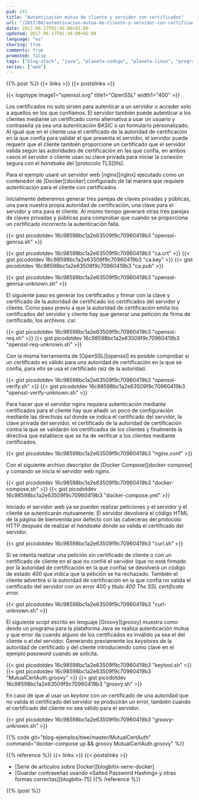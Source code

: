 ```yaml
---
pid: 241
title: "Autenticación mutua de cliente y servidor con certificados"
url: "/2017/06/autenticacion-mutua-de-cliente-y-servidor-con-certificados/"
date: 2017-06-17T02:45:00+02:00
updated: 2017-06-17T02:49:00+02:00
language: "es"
sharing: true
comments: true
promoted: false
tags: ["blog-stack", "java", "planeta-codigo", "planeta-linux", "programacion", "seguridad"]
series: ["web"]
---
```


{{% post %}}
{{< links >}}
{{< postslinks >}}

{{< logotype image1="openssl.svg" title1="OpenSSL" width1="400" >}}

Los certificados no solo sirven para autenticar a un servidor o acceder solo a aquellos en los que confiamos. El servidor también puede autenticar a los clientes mediante un certificado como alternativa a usar un usuario y contraseña ya sea una autenticación _BASIC_ o un formulario personalizado. Al igual que en el cliente usa el certificado de la autoridad de certificación en la que confía para validar el que presenta el servidor, el servidor puede requerir que el cliente también proporcione un certificado que el servidor valida según las autoridades de certificación en las que confía, en ambos casos el servidor o cliente usan su clave privada para iniciar la conexión segura con el _handsake_ del [protocolo TLS][tls].

Para el ejemplo usaré un servidor web [nginx][nginx] ejecutado como un contenedor de [Docker][docker] configurado de tal manera que requiere autenticación para el cliente con certificados.

Inicialmente deberemos generar tres parejas de claves privadas y públicas, una para nuestra propia autoridad de certificación, una clave para el servidor y otra para el cliente. Al mismo tiempo generaré otras tres parejas de claves privadas y públicas para comprobar que cuando se proporciona un certificado incorrecto la autenticación falla.

{{< gist picodotdev 16c98598bc1a2e63509f9c70960419b3 "openssl-genrsa.sh" >}}

{{< gist picodotdev 16c98598bc1a2e63509f9c70960419b3 "ca.crt" >}}
{{< gist picodotdev 16c98598bc1a2e63509f9c70960419b3 "ca.key" >}}
{{< gist picodotdev 16c98598bc1a2e63509f9c70960419b3 "ca.pub" >}}

{{< gist picodotdev 16c98598bc1a2e63509f9c70960419b3 "openssl-genrsa-unknown.sh" >}}

El siguiente paso es generar los certificados y firmar con la clave y certificado de la autoridad de certificado los certificados del servidor y cliente. Como paso previo a que la autoridad de certificación emita los certificados del servidor y cliente hay que generar una petición de firma de certificado, los archivos _.csr_.

{{< gist picodotdev 16c98598bc1a2e63509f9c70960419b3 "openssl-req.sh" >}}
{{< gist picodotdev 16c98598bc1a2e63509f9c70960419b3 "openssl-req-unknown.sh" >}}

Con la misma herramienta de [OpenSSL][openssl] es posible comprobar si un certificado es válido para una autoridad de certificación en la que se confía, para ello se usa el certificado raiz de la autoridad.

{{< gist picodotdev 16c98598bc1a2e63509f9c70960419b3 "openssl-verify.sh" >}}
{{< gist picodotdev 16c98598bc1a2e63509f9c70960419b3 "openssl-verify-unknown.sh" >}}

Para hacer que el servidor nginx requiera autenticación mediante certificados para el cliente hay que añadir un poco de configuración mediante las directivas _ssl_ donde se indica el certificado del servidor, la clave privada del servidor, el certificado de la autoridad de certificación contra la que se validarán los certificados de los clientes y finalmente la directiva que establece que se ha de verificar a los clientes mediante certificados.

{{< gist picodotdev 16c98598bc1a2e63509f9c70960419b3 "nginx.conf" >}}

Con el siguiente archivo descriptor de [Docker Compose][docker-compose] y comando se inicia el servidor web nginx.

{{< gist picodotdev 16c98598bc1a2e63509f9c70960419b3 "docker-compose.sh" >}}
{{< gist picodotdev 16c98598bc1a2e63509f9c70960419b3 "docker-compose.yml" >}}

Iniciado el servidor web ya se pueden realizar peticiones y el servidor y el cliente se autenticarán mutuamente. El servidor devolverá el código HTML de la página de bienvenida por defecto con las cabeceras del protocolo HTTP después de realizar el _handsake_ donde se valida el certificado del servidor.

{{< gist picodotdev 16c98598bc1a2e63509f9c70960419b3 "curl.sh" >}}

Si se intenta realizar una petición sin certificado de cliente o con un certificado de cliente en el que no confié el servidor (que no esté firmado por la autoridad de certificación en la que confía) se devolverá un código de estado 400 que indica que la petición se ha rechazado. También el cliente advertirá si la autoridad de certificación en la que confía no valida el certificado del servidor con un error 400 y título _400 The SSL certificate error_.

{{< gist picodotdev 16c98598bc1a2e63509f9c70960419b3 "curl-unknown.sh" >}}

El siguiente _script_ escrito en lenguaje [Groovy][groovy] muestra como desde un programa para la plataforma Java se realiza autenticación mutua y que error da cuando alguno de los certificados es inválido ya sea el del cliente o el del servidor. Generando previamente los _keystores_ de la autoridad de certificado y del cliente introduciendo como clave en el ejemplo _password_ cuando se solicita.

{{< gist picodotdev 16c98598bc1a2e63509f9c70960419b3 "keytool.sh" >}}
{{< gist picodotdev 16c98598bc1a2e63509f9c70960419b3 "MutualCertAuth.groovy" >}}
{{< gist picodotdev 16c98598bc1a2e63509f9c70960419b3 "groovy.sh" >}}

En caso de que al usar un _keytore_ con un certificado de una autoridad que no valida el certificado del servidor se producirán un error, también cuando el certificado del cliente no sea válido para el servidor.

{{< gist picodotdev 16c98598bc1a2e63509f9c70960419b3 "groovy-unknown.sh" >}}

{{% code git="blog-ejemplos/tree/master/MutualCertAuth" command="docker-compose up && groovy MutualCertAuth.groovy" %}}

{{% reference %}}
{{< links >}}
{{< postslinks >}}
* [Serie de artículos sobre Docker][blogbitix-serie-docker]
* [Guardar contraseñas usando «Salted Password Hashing» y otras formas correctas][blogbitix-75]
{{% /reference %}}

{{% /post %}}

